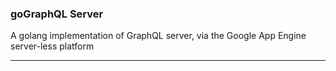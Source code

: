 ### goGraphQL Server

A golang implementation of GraphQL server, via the Google App Engine server-less platform

***
